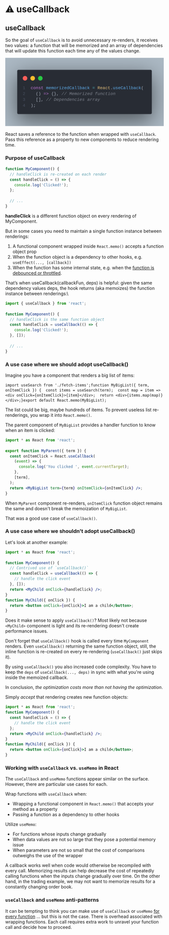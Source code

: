 # ⚠ useCallback

## useCallback <a href="#44df" id="44df"></a>

So the goal of `useCallback` is to avoid unnecessary re-renders, it receives two values: a function that will be memorized and an array of dependencies that will update this function each time any of the values change.

![](../.gitbook/assets/dsfsgsgg.png)

React saves a reference to the function when wrapped with `useCallback`. Pass this reference as a property to new components to reduce rendering time.

### Purpose of useCallback

```jsx
function MyComponent() {
  // handleClick is re-created on each render
  const handleClick = () => {
    console.log('Clicked!');
  };

  // ...
}
```

**handleClick** is a different function object on every rendering of MyComponent.

But in some cases you need to maintain a single function instance between renderings:

1. A functional component wrapped inside `React.memo()` accepts a function object prop
2. When the function object is a dependency to other hooks, e.g. `useEffect(..., [callback])`
3. When the function has some internal state, e.g. when the [function is debounced or throttled](https://dmitripavlutin.com/react-throttle-debounce/#2-debouncing-a-callback-the-first-attempt).

That’s when useCallback(callbackFun, deps) is helpful: given the same dependency values deps, the hook returns (aka memoizes) the function instance between renderings:\


```jsx
import { useCallback } from 'react';

function MyComponent() {
  // handleClick is the same function object
  const handleClick = useCallback(() => {
    console.log('Clicked!');
  }, []);

  // ...
}
```

### A use case where we should adopt useCallback() <a href="#3-a-good-use-case" id="3-a-good-use-case"></a>

Imagine you have a component that renders a big list of items:

```
import useSearch from './fetch-items';function MyBigList({ term, onItemClick }) {  const items = useSearch(term);  const map = item => <div onClick={onItemClick}>{item}</div>;  return <div>{items.map(map)}</div>;}export default React.memo(MyBigList);
```

The list could be big, maybe hundreds of items. To prevent useless list re-renderings, you wrap it into `React.memo()`.

The parent component of `MyBigList` provides a handler function to know when an item is clicked:

```jsx
import * as React from 'react';

export function MyParent({ term }) {
  const onItemClick = React.useCallback(
    (event) => {
      console.log('You clicked ', event.currentTarget);
    },
    [term],
  );
  return <MyBigList term={term} onItemClick={onItemClick} />;
}

```

When `MyParent` component re-renders, `onItemClick` function object remains the same and doesn't break the memoization of `MyBigList`.

That was a good use case of `useCallback()`.

### A use case where we shouldn't adopt useCallback() <a href="#3-a-good-use-case" id="3-a-good-use-case"></a>

Let's look at another example:

```jsx
import * as React from 'react';

function MyComponent() {
  // Contrived use of `useCallback()`
  const handleClick = useCallback(() => {
    // handle the click event
  }, []);
  return <MyChild onClick={handleClick} />;
}
function MyChild({ onClick }) {
  return <button onClick={onClick}>I am a child</button>;
}
```

Does it make sense to apply `useCallback()`? Most likely not because `<MyChild>` component is light and its re-rendering doesn't create performance issues.

Don't forget that `useCallback()` hook is called every time `MyComponent` renders. Even `useCallback()` returning the same function object, still, the inline function is re-created on every re-rendering (`useCallback()` just skips it).

By using `useCallback()` you also increased code complexity. You have to keep the `deps` of `useCallback(..., deps)` in sync with what you're using inside the memoized callback.

In conclusion, _the optimization costs more than not having the optimization_.

Simply _accept_ that rendering creates new function objects:

```jsx
import * as React from 'react';
function MyComponent() {
  const handleClick = () => {
    // handle the click event
  };
  return <MyChild onClick={handleClick} />;
}
function MyChild({ onClick }) {
  return <button onClick={onClick}>I am a child</button>;
}

```

### Working with `useCallback` vs. `useMemo` in React

The `useCallback` and `useMemo` functions appear similar on the surface. However, there are particular use cases for each.

Wrap functions with `useCallback` when:

* Wrapping a functional component in `React.memo()` that accepts your method as a property
* Passing a function as a dependency to other hooks

Utilize `useMemo`:

* For functions whose inputs change gradually
* When data values are not so large that they pose a potential memory issue
* When parameters are not so small that the cost of comparisons outweighs the use of the wrapper

A callback works well when code would otherwise be recompiled with every call. Memorizing results can help decrease the cost of repeatedly calling functions when the inputs change gradually over time. On the other hand, in the trading example, we may not want to memorize results for a constantly changing order book.

### `useCallback` and `useMemo` anti-patterns

It can be tempting to think you can make use of `useCallback` or `useMemo` [for every function](https://kentcdodds.com/blog/usememo-and-usecallback) … but this is not the case. There is overhead associated with wrapping functions. Each call requires extra work to unravel your function call and decide how to proceed.
